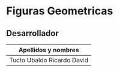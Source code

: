 # Figuras Geometricas
## Desarrollador
| Apellidos y nombres           |
|-------------------------------|
| Tucto Ubaldo Ricardo David    |
